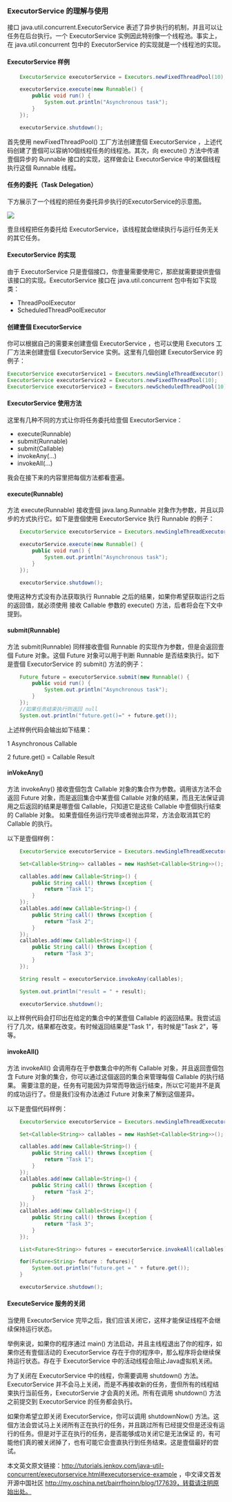 ### ExecutorService 的理解与使用 ###
接口 java.util.concurrent.ExecutorService 表述了异步执行的机制，并且可以让任务在后台执行。一个 ExecutorService 实例因此特别像一个线程池。事实上，在 java.util.concurrent 包中的 ExecutorService 的实现就是一个线程池的实现。

#### ExecutorService 样例 ####
```java
	ExecutorService executorService = Executors.newFixedThreadPool(10);

	executorService.execute(new Runnable() {
	    public void run() {
	        System.out.println("Asynchronous task");
	    }
	});

	executorService.shutdown();
```

首先使用 newFixedThreadPool() 工厂方法创建壹個 ExecutorService ，上述代码创建了壹個可以容纳10個线程任务的线程池。其次，向 execute() 方法中传递壹個异步的 Runnable 接口的实现，这样做会让 ExecutorService 中的某個线程执行这個 Runnable 线程。

#### 任务的委托（Task Delegation） ####
下方展示了一个线程的把任务委托异步执行的ExecutorService的示意图。

![](image/39824293_1.png)

壹旦线程把任务委托给 ExecutorService，该线程就会继续执行与运行任务无关的其它任务。

#### ExecutorService 的实现 ####
由于 ExecutorService 只是壹個接口，你壹量需要使用它，那麽就需要提供壹個该接口的实现。ExecutorService 接口在 java.util.concurrent 包中有如下实现类：

* ThreadPoolExecutor
* ScheduledThreadPoolExecutor

#### 创建壹個 ExecutorService ####
你可以根据自己的需要来创建壹個 ExecutorService ，也可以使用 Executors 工厂方法来创建壹個 ExecutorService 实例。这里有几個创建 ExecutorService 的例子：

```java
ExecutorService executorService1 = Executors.newSingleThreadExecutor();
ExecutorService executorService2 = Executors.newFixedThreadPool(10);
ExecutorService executorService3 = Executors.newScheduledThreadPool(10);
```
#### ExecutorService 使用方法 ####
这里有几种不同的方式让你将任务委托给壹個 ExecutorService：

* execute(Runnable)
* submit(Runnable)
* submit(Callable)
* invokeAny(...)
* invokeAll(...)

我会在接下来的内容里把每個方法都看壹遍。
#### execute(Runnable) ####
方法 execute(Runnable) 接收壹個 java.lang.Runnable 对象作为参数，并且以异步的方式执行它。如下是壹個使用 ExecutorService 执行 Runnable 的例子：
```java
	ExecutorService executorService = Executors.newSingleThreadExecutor();

	executorService.execute(new Runnable() {
	    public void run() {
	        System.out.println("Asynchronous task");
	    }
	});

	executorService.shutdown();
```

使用这种方式没有办法获取执行 Runnable 之后的结果，如果你希望获取运行之后的返回值，就必须使用 接收 Callable 参数的 execute() 方法，后者将会在下文中提到。

#### submit(Runnable) ####
方法 submit(Runnable) 同样接收壹個 Runnable 的实现作为参数，但是会返回壹個 Future 对象。这個 Future 对象可以用于判断 Runnable 是否结束执行。如下是壹個 ExecutorService 的 submit() 方法的例子：

```java
	Future future = executorService.submit(new Runnable() {
	    public void run() {
	        System.out.println("Asynchronous task");
	    }
	});
	//如果任务结束执行则返回 null
	System.out.println("future.get()=" + future.get());
```
上述样例代码会输出如下结果：

1	Asynchronous Callable

2	future.get() = Callable Result

#### inVokeAny() ####
方法 invokeAny() 接收壹個包含 Callable 对象的集合作为参数。调用该方法不会返回 Future 对象，而是返回集合中某壹個 Callable 对象的结果，而且无法保证调用之后返回的结果是哪壹個 Callable，只知道它是这些 Callable 中壹個执行结束的 Callable 对象。
如果壹個任务运行完毕或者抛出异常，方法会取消其它的 Callable 的执行。

以下是壹個样例：

```java
	ExecutorService executorService = Executors.newSingleThreadExecutor();

	Set<Callable<String>> callables = new HashSet<Callable<String>>();

	callables.add(new Callable<String>() {
	    public String call() throws Exception {
	        return "Task 1";
	    }
	});
	callables.add(new Callable<String>() {
	    public String call() throws Exception {
	        return "Task 2";
	    }
	});
	callables.add(new Callable<String>() {
	    public String call() throws Exception {
	        return "Task 3";
	    }
	});

	String result = executorService.invokeAny(callables);

	System.out.println("result = " + result);

	executorService.shutdown();
```

以上样例代码会打印出在给定的集合中的某壹個 Callable 的返回结果。我尝试运行了几次，结果都在改变。有时候返回结果是"Task 1"，有时候是"Task 2"，等等。

#### invokeAll() ####
方法 invokeAll() 会调用存在于参数集合中的所有 Callable 对象，并且返回壹個包含 Future 对象的集合，你可以通过这個返回的集合来管理每個 Callable 的执行结果。
需要注意的是，任务有可能因为异常而导致运行结束，所以它可能并不是真的成功运行了。但是我们没有办法通过 Future 对象来了解到这個差异。

以下是壹個代码样例：

```java
	ExecutorService executorService = Executors.newSingleThreadExecutor();

	Set<Callable<String>> callables = new HashSet<Callable<String>>();

	callables.add(new Callable<String>() {
	    public String call() throws Exception {
	        return "Task 1";
	    }
	});
	callables.add(new Callable<String>() {
	    public String call() throws Exception {
	        return "Task 2";
	    }
	});
	callables.add(new Callable<String>() {
	    public String call() throws Exception {
	        return "Task 3";
	    }
	});

	List<Future<String>> futures = executorService.invokeAll(callables);

	for(Future<String> future : futures){
	    System.out.println("future.get = " + future.get());
	}

	executorService.shutdown();
```

#### ExecuteService 服务的关闭 ####
当使用 ExecutorService 完毕之后，我们应该关闭它，这样才能保证线程不会继续保持运行状态。

举例来说，如果你的程序通过 main() 方法启动，并且主线程退出了你的程序，如果你还有壹個活动的 ExecutorService 存在于你的程序中，那么程序将会继续保持运行状态。存在于 ExecutorService 中的活动线程会阻止Java虚拟机关闭。

为了关闭在 ExecutorService 中的线程，你需要调用 shutdown() 方法。ExecutorService 并不会马上关闭，而是不再接收新的任务，壹但所有的线程结束执行当前任务，ExecutorServie 才会真的关闭。所有在调用 shutdown() 方法之前提交到 ExecutorService 的任务都会执行。

如果你希望立即关闭 ExecutorService，你可以调用 shutdownNow() 方法。这個方法会尝试马上关闭所有正在执行的任务，并且跳过所有已经提交但是还没有运行的任务。但是对于正在执行的任务，是否能够成功关闭它是无法保证 的，有可能他们真的被关闭掉了，也有可能它会壹直执行到任务结束。这是壹個最好的尝试。

本文英文原文链接：http://tutorials.jenkov.com/java-util-concurrent/executorservice.html#executorservice-example ，中文译文首发开源中国社区 http://my.oschina.net/bairrfhoinn/blog/177639，转载请注明原始出处。
